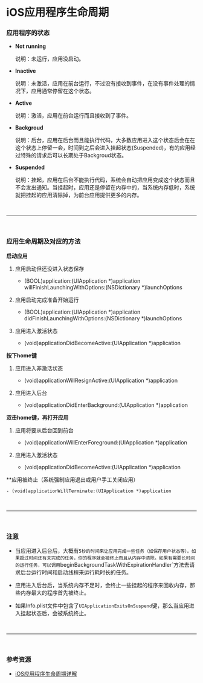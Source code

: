 # iOS应用程序生命周期

### 应用程序的状态

* **Not running**

	说明：未运行，应用没启动。

* **Inactive**

	说明：未激活，应用在前台运行，不过没有接收到事件，在没有事件处理的情况下，应用通常停留在这个状态。

* **Active** 

	说明：激活，应用在前台运行而且接收到了事件。

* **Backgroud**

	说明：后台，应用在后台而且能执行代码，大多数应用进入这个状态后会在在这个状态上停留一会，时间到之后会进入挂起状态(Suspended)，有的应用经过特殊的请求后可以长期处于Backgroud状态。

* **Suspended**

	说明：挂起，应用在后台不能执行代码，系统会自动把应用变成这个状态而且不会发出通知。当挂起时，应用还是停留在内存中的，当系统内存低时，系统就把挂起的应用清除掉，为前台应用提供更多的内存。

<br>

***

<br>

### 应用生命周期及对应的方法

**启动应用**

1. 应用启动但还没进入状态保存

	- (BOOL)application:(UIApplication *)application willFinishLaunchingWithOptions:(NSDictionary *)launchOptions

2. 应用启动完成准备开始运行

	- (BOOL)application:(UIApplication *)application didFinishLaunchingWithOptions:(NSDictionary *)launchOptions

3. 应用进入激活状态

	- (void)applicationDidBecomeActive:(UIApplication *)application


**按下home键**

1. 应用进入非激活状态

	- (void)applicationWillResignActive:(UIApplication *)application

2. 应用进入后台

	- (void)applicationDidEnterBackground:(UIApplication *)application


**双击home键，再打开应用**

1. 应用将要从后台回到前台

	- (void)applicationWillEnterForeground:(UIApplication *)application

2. 应用进入激活状态

	- (void)applicationDidBecomeActive:(UIApplication *)application


**应用被终止（系统强制应用退出或用户手工关闭应用）

	- (void)applicationWillTerminate:(UIApplication *)application

<br>

***

<br>

### 注意

* 当应用进入后台后，大概有`5秒的时间来让应用完成一些任务（如保存用户状态等）。如果超过时间还有未完成的任务，你的程序就会被终止而且从内存中清除。如果有需要长时间的运行任务，可以调用`beginBackgroundTaskWithExpirationHandler`方法去请求后台运行时间和启动线程来运行耗时长的任务。

* 应用进入后台后，当系统内存不足时，会终止一些挂起的程序来回收内存，那些内存最大的程序首先被终止。

* 如果Info.plist文件中包含了`UIApplicationExitsOnSuspend`键，那么当应用进入挂起状态后，会被系统终止。

<br>

***

<br>

### 参考资源

* [iOS应用程序生命周期详解](http://blog.csdn.net/totogo2010/article/details/8048652)